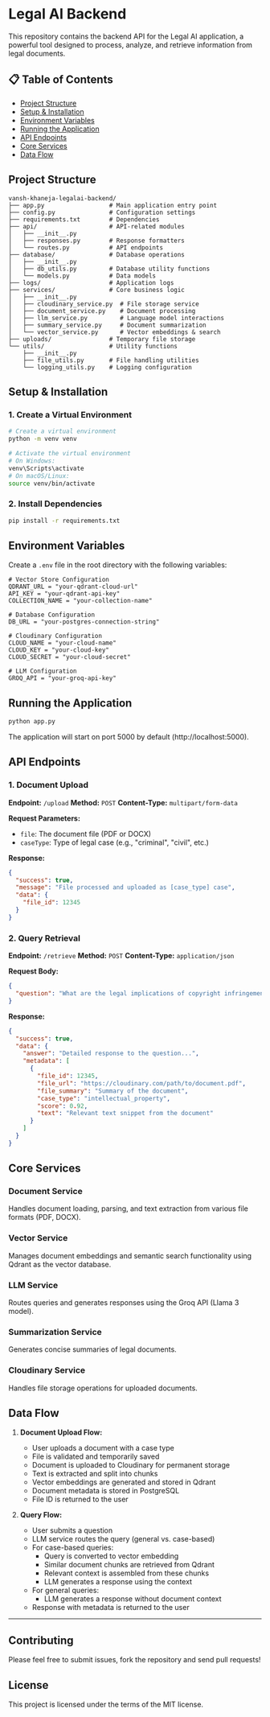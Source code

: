 # Legal AI Backend

This repository contains the backend API for the Legal AI application, a powerful tool designed to process, analyze, and retrieve information from legal documents.

## 📋 Table of Contents

- [Project Structure](#project-structure)
- [Setup & Installation](#setup--installation)
- [Environment Variables](#environment-variables)
- [Running the Application](#running-the-application)
- [API Endpoints](#api-endpoints)
- [Core Services](#core-services)
- [Data Flow](#data-flow)

## Project Structure

```
vansh-khaneja-legalai-backend/
├── app.py                  # Main application entry point
├── config.py               # Configuration settings
├── requirements.txt        # Dependencies
├── api/                    # API-related modules
│   ├── __init__.py
│   ├── responses.py        # Response formatters
│   └── routes.py           # API endpoints
├── database/               # Database operations
│   ├── __init__.py
│   ├── db_utils.py         # Database utility functions
│   └── models.py           # Data models
├── logs/                   # Application logs
├── services/               # Core business logic
│   ├── __init__.py
│   ├── cloudinary_service.py  # File storage service
│   ├── document_service.py    # Document processing
│   ├── llm_service.py         # Language model interactions
│   ├── summary_service.py     # Document summarization
│   └── vector_service.py      # Vector embeddings & search
├── uploads/                # Temporary file storage
└── utils/                  # Utility functions
    ├── __init__.py
    ├── file_utils.py       # File handling utilities
    └── logging_utils.py    # Logging configuration
```

## Setup & Installation

### 1. Create a Virtual Environment

```bash
# Create a virtual environment
python -m venv venv

# Activate the virtual environment
# On Windows:
venv\Scripts\activate
# On macOS/Linux:
source venv/bin/activate
```

### 2. Install Dependencies

```bash
pip install -r requirements.txt
```

## Environment Variables

Create a `.env` file in the root directory with the following variables:

```
# Vector Store Configuration
QDRANT_URL = "your-qdrant-cloud-url"
API_KEY = "your-qdrant-api-key"
COLLECTION_NAME = "your-collection-name"

# Database Configuration
DB_URL = "your-postgres-connection-string"

# Cloudinary Configuration
CLOUD_NAME = "your-cloud-name"
CLOUD_KEY = "your-cloud-key"
CLOUD_SECRET = "your-cloud-secret"

# LLM Configuration
GROQ_API = "your-groq-api-key"
```

## Running the Application

```bash
python app.py
```

The application will start on port 5000 by default (http://localhost:5000).

## API Endpoints

### 1. Document Upload

**Endpoint:** `/upload`
**Method:** `POST`
**Content-Type:** `multipart/form-data`

**Request Parameters:**
- `file`: The document file (PDF or DOCX)
- `caseType`: Type of legal case (e.g., "criminal", "civil", etc.)

**Response:**
```json
{
  "success": true,
  "message": "File processed and uploaded as [case_type] case",
  "data": {
    "file_id": 12345
  }
}
```

### 2. Query Retrieval

**Endpoint:** `/retrieve`
**Method:** `POST`
**Content-Type:** `application/json`

**Request Body:**
```json
{
  "question": "What are the legal implications of copyright infringement?"
}
```

**Response:**
```json
{
  "success": true,
  "data": {
    "answer": "Detailed response to the question...",
    "metadata": [
      {
        "file_id": 12345,
        "file_url": "https://cloudinary.com/path/to/document.pdf",
        "file_summary": "Summary of the document",
        "case_type": "intellectual_property",
        "score": 0.92,
        "text": "Relevant text snippet from the document"
      }
    ]
  }
}
```

## Core Services

### Document Service
Handles document loading, parsing, and text extraction from various file formats (PDF, DOCX).

### Vector Service
Manages document embeddings and semantic search functionality using Qdrant as the vector database.

### LLM Service
Routes queries and generates responses using the Groq API (Llama 3 model).

### Summarization Service
Generates concise summaries of legal documents.

### Cloudinary Service
Handles file storage operations for uploaded documents.

## Data Flow

1. **Document Upload Flow:**
   - User uploads a document with a case type
   - File is validated and temporarily saved
   - Document is uploaded to Cloudinary for permanent storage
   - Text is extracted and split into chunks
   - Vector embeddings are generated and stored in Qdrant
   - Document metadata is stored in PostgreSQL
   - File ID is returned to the user

2. **Query Flow:**
   - User submits a question
   - LLM service routes the query (general vs. case-based)
   - For case-based queries:
     - Query is converted to vector embedding
     - Similar document chunks are retrieved from Qdrant
     - Relevant context is assembled from these chunks
     - LLM generates a response using the context
   - For general queries:
     - LLM generates a response without document context
   - Response with metadata is returned to the user

---

## Contributing

Please feel free to submit issues, fork the repository and send pull requests!

## License

This project is licensed under the terms of the MIT license.
